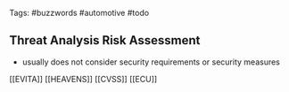 Tags: #buzzwords #automotive #todo

## Threat Analysis Risk Assessment

- usually does not consider security requirements or security measures

[[EVITA]]
[[HEAVENS]]
[[CVSS]]
[[ECU]]
